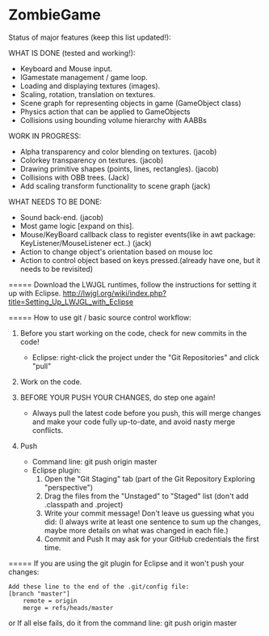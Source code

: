 ZombieGame
==========
Status of major features (keep this list updated!):

WHAT IS DONE (tested and working!):
* Keyboard and Mouse input.
* IGamestate management / game loop.
* Loading and displaying textures (images).
* Scaling, rotation, translation on textures.
* Scene graph for representing objects in game (GameObject class)
* Physics action that can be applied to GameObjects
* Collisions using bounding volume hierarchy with AABBs 

WORK IN PROGRESS:
* Alpha transparency and color blending on textures. (jacob)
* Colorkey transparency on textures. (jacob)
* Drawing primitive shapes (points, lines, rectangles). (jacob)
* Collisions with OBB trees. (Jack)
* Add scaling transform functionality to scene graph (jack)

WHAT NEEDS TO BE DONE:
* Sound back-end. (jacob)
* Most game logic [expand on this].
* Mouse/KeyBoard callback class to register events(like in awt package: KeyListener/MouseListener ect..) (jack)
* Action to change object's orientation based on mouse loc 
* Action to control object based on keys pressed.(already have one, but it needs to be revisited)

=====
Download the LWJGL runtimes, follow the instructions for setting it up with Eclipse.
http://lwjgl.org/wiki/index.php?title=Setting_Up_LWJGL_with_Eclipse

=====
How to use git / basic source control workflow:

1) Before you start working on the code, check for new commits in the code!
	* Eclipse: right-click the project under the "Git Repositories" and click "pull"
	
2) Work on the code.

3) BEFORE YOUR PUSH YOUR CHANGES, do step one again! 
	* Always pull the latest code before you push, 
		this will merge changes and make your code fully up-to-date, and avoid nasty merge conflicts.
	
4) Push
	* Command line: 
		git push origin master
	* Eclipse plugin: 
		1. Open the "Git Staging" tab (part of the Git Repository Exploring "perspective")
		2. Drag the files from the "Unstaged" to "Staged" list (don't add .classpath and .project)
		3. Write your commit message! Don't leave us guessing what you did:
			(I always write at least one sentence to sum up the changes, 
				maybe more details on what was changed in each file.)
		4. Commit and Push
			It may ask for your GitHub credentials the first time.

=====
If you are using the git plugin for Eclipse and it won't push your changes:

	Add these line to the end of the .git/config file:
	[branch "master"]
    	remote = origin
    	merge = refs/heads/master	
or
	If all else fails, do it from the command line: 
		git push origin master
			
